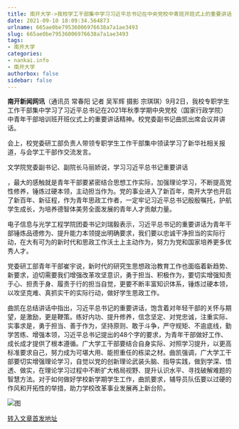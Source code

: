 ```yaml
---
title: 南开大学->我校学工干部集中学习习近平总书记在中央党校中青班开班式上的重要讲话精神 | nankai.info
date: 2021-09-10 18:09:34.564873
urlname: 665ae0be79536006976638a7a1ae3493
slug: 665ae0be79536006976638a7a1ae3493
tags: 
- 南开大学
categories:
- nankai.info
- 南开大学
authorbox: false
sidebar: false
---
```

**南开新闻网讯**（通讯员 常春阳 记者 吴军辉 摄影 宗琪琪）9月2日，我校专职学生工作干部集中学习了习近平总书记在2021年秋季学期中央党校（国家行政学院）中青年干部培训班开班仪式上的重要讲话精神。校党委副书记曲凯出席会议并讲话。

会上，校党委研工部负责人带领专职学生工作干部集中领读学习了新华社相关报道，与会学工干部作交流发言。

文学院党委副书记、副院长马丽娇说，学习习近平总书记重要讲话
<!--more-->
，最大的感触就是青年干部要紧密结合思想工作实际，加强理论学习，不断提高党性修养，锤炼过硬本领，主动担当作为。党的事业进入了新百年，南开大学也开启了新百年、新征程，作为青年思政工作者，一定牢记习近平总书记殷殷嘱托，护航学生成长，为培养德智体美劳全面发展的青年人才贡献力量。

电子信息与光学工程学院团委书记刘瑞毅表示，习近平总书记的重要讲话为青年干部锤炼品德修为、提升能力本领提出明确要求，我们要以忠诚干净担当的实际行动，在大有可为的新时代和思政工作沃土上主动作为，努力为党和国家培养更多优秀人才。

党委研工部青年干部崔宇说，新时代的研究生思想政治教育工作也面临着新趋势、新要求，迫切需要我们增强改革攻坚意识，勇于担当、积极作为，要切实增强知责于心、担责于身、履责于行的担当自觉，更要不断丰富知识体系，锤炼过硬本领，以攻坚克难、真抓实干的实际行动，做好学生思政工作。

曲凯在总结讲话中指出，习近平总书记的重要讲话，饱含着对年轻干部的关怀与期望，是激励，更是鞭策。练好内功、提升修养，信念坚定、对党忠诚，注重实际、实事求是，勇于担当、善于作为，坚持原则、敢于斗争，严守规矩、不逾底线，勤学苦练、增强本领，习近平总书记提出的48个字的要求，为青年干部做好工作、成长成才提供了根本遵循。广大学工干部要结合自身实际、对照学习提升，以更高标准要求自己，努力成为可堪大用、能担重任的栋梁之材。曲凯强调，广大学工干部要切实增强理论学习，自觉以党的创新理论武装头脑、指导实践，做到学深、悟透、做实，在理论学习过程中不断扩大格局视野、提升认识水平、寻找破解难题的智慧方法。对于如何做好学校新学期学生工作，曲凯要求，辅导员队伍要以过硬的作风和开拓性的举措，助力学校改革事业发展再上新台阶。

![图](http://news.nankai.edu.cn/pic/003/000/411/00300041155_92125369.jpg)

[转入文章首发地址](http://news.nankai.edu.cn/ywsd/system/2021/09/03/030047746.shtml)